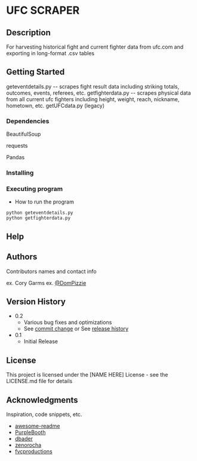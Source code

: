 # UFC SCRAPER

## Description

For harvesting historical fight and current fighter data from ufc.com and exporting in long-format .csv tables

## Getting Started


geteventdetails.py -- scrapes fight result data including striking totals, outcomes, events, referees, etc.
getfighterdata.py -- scrapes physical data from all current ufc fighters including height, weight, reach, nickname, hometown, etc.
getUFCdata.py (legacy)

### Dependencies

BeautifulSoup

requests

Pandas


### Installing


### Executing program

* How to run the program
```
python geteventdetails.py
python getfighterdata.py
```

## Help



## Authors

Contributors names and contact info

ex. Cory Garms 
ex. [@DomPizzie](https://twitter.com/dompizzie)

## Version History

* 0.2
    * Various bug fixes and optimizations
    * See [commit change]() or See [release history]()
* 0.1
    * Initial Release

## License

This project is licensed under the [NAME HERE] License - see the LICENSE.md file for details

## Acknowledgments

Inspiration, code snippets, etc.
* [awesome-readme](https://github.com/matiassingers/awesome-readme)
* [PurpleBooth](https://gist.github.com/PurpleBooth/109311bb0361f32d87a2)
* [dbader](https://github.com/dbader/readme-template)
* [zenorocha](https://gist.github.com/zenorocha/4526327)
* [fvcproductions](https://gist.github.com/fvcproductions/1bfc2d4aecb01a834b46)